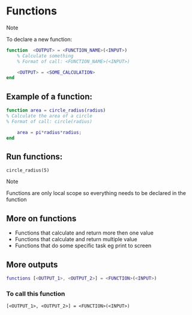 # Functions

> [!NOTE]
> To declare a new function:

```matlab
function  <OUTPUT> = <FUNCTION_NAME>(<INPUT>)
    % Calculate something
    % Format of call: <FUNCTION_NAME>(<INPUT>)

    <OUTPUT> = <SOME_CALCULATION>
end
```

## Example of a function:

```matlab
function area = circle_radius(radius)
% Calculate the area of a circle
% Format of call: circle(radius)

    area = pi*radius*radius;
end
```

## Run functions:

`circle_radius(5)`

> [!NOTE]
> Functions are only local scope so everything needs to be declared in the function

## More on functions

- Functions that calculate and return more then one value
- Functions that calculate and return multiple value
- Functions that do some specific task eg print to screen

## More outputs

```matlab
functions [<OUTPUT_1>, <OUTPUT_2>] = <FUNCTION>(<INPUT>)
```

### To call this function

`[<OUTPUT_1>, <OUTPUT_2>] = <FUNCTION>(<INPUT>)`

